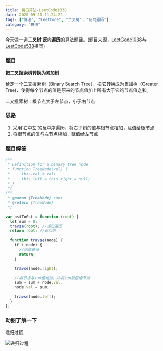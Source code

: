 ```yaml
---
title: 每日算法-LeetCode1038
date: 2020-09-21 11:24:21
tags: ["算法", "LeetCode", "二叉树", "反向遍历"]
category: "算法"
---
```


今天做一道**二叉树** **反向遍历**的算法题目。(题目来源，[LeetCode1038](https://leetcode-cn.com/problems/binary-search-tree-to-greater-sum-tree/)与[LeetCode538](https://leetcode-cn.com/problems/convert-bst-to-greater-tree/)相同)

### 题目

**把二叉搜索树转换为累加树**

给定一个二叉搜索树（Binary Search Tree），把它转换成为累加树（Greater Tree)，使得每个节点的值是原来的节点值加上所有大于它的节点值之和。

二叉搜索树：根节点大于左节点，小于右节点

### 思路

1. 采用‘右中左’的反中序遍历，将右子树的值与根节点相加，赋值给根节点
2. 将根节点的值与左节点相加，赋值给左节点

### 题目解答

```js
/**
 * Definition for a binary tree node.
 * function TreeNode(val) {
 *     this.val = val;
 *     this.left = this.right = null;
 * }
 */
/**
 * @param {TreeNode} root
 * @return {TreeNode}
 */

var bstToGst = function (root) {
  let sum = 0;
  travse(root); //递归遍历
  return root; //返回树

  function travse(node) {
    if (!node) {
      //结束递归
      return;
    }

    travse(node.right);

    //将节点与sum值相加，并将sum赋值给节点
    sum = sum + node.val;
    node.val = sum;

    travse(node.left);
  }
};
```

### 动图了解一下

递归过程

![递归过程](./LeetCode1038.gif)
